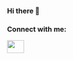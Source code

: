 ### Hi there 👋

<h3 align="left">Connect with me:</h3>
<p align="left">
<a href="https://www.linkedin.com/in/matteomedda/" target="blank"><img align="center" src="https://cdn.jsdelivr.net/npm/simple-icons@3.0.1/icons/linkedin.svg" alt="" height="30" width="40" />
